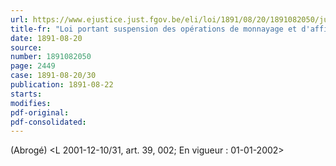 ```yaml
---
url: https://www.ejustice.just.fgov.be/eli/loi/1891/08/20/1891082050/justel
title-fr: "Loi portant suspension des opérations de monnayage et d'affinage. Voir modification(s)"
date: 1891-08-20
source:
number: 1891082050
page: 2449
case: 1891-08-20/30
publication: 1891-08-22
starts:
modifies:
pdf-original:
pdf-consolidated:
---
```


(Abrogé) <L 2001-12-10/31, art. 39, 002;  En vigueur :  01-01-2002>
